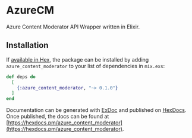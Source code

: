 # AzureCM
Azure Content Moderator API Wrapper written in Elixir.

## Installation

If [available in Hex](https://hex.pm/docs/publish), the package can be installed
by adding `azure_content_moderator` to your list of dependencies in `mix.exs`:

```elixir
def deps do
  [
    {:azure_content_moderator, "~> 0.1.0"}
  ]
end
```

Documentation can be generated with [ExDoc](https://github.com/elixir-lang/ex_doc)
and published on [HexDocs](https://hexdocs.pm). Once published, the docs can
be found at [https://hexdocs.pm/azure_content_moderator](https://hexdocs.pm/azure_content_moderator).


